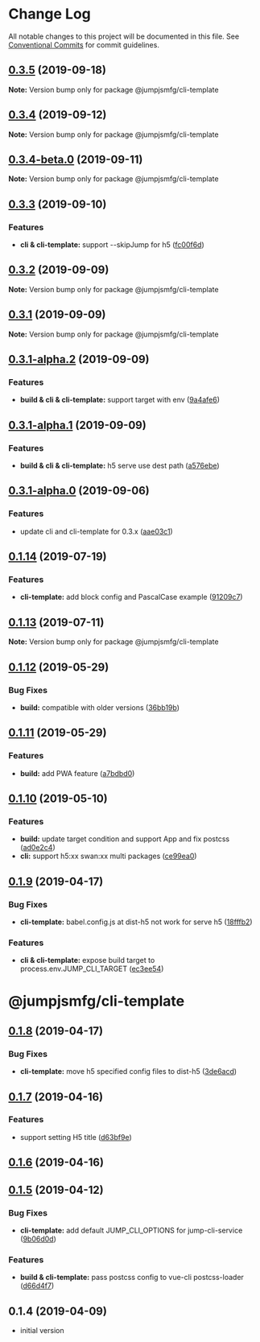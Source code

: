 # Change Log

All notable changes to this project will be documented in this file.
See [Conventional Commits](https://conventionalcommits.org) for commit guidelines.

## [0.3.5](https://github.com/max-team/Jump/compare/@jumpjsmfg/cli-template@0.3.4...@jumpjsmfg/cli-template@0.3.5) (2019-09-18)

**Note:** Version bump only for package @jumpjsmfg/cli-template





## [0.3.4](https://github.com/max-team/Jump/compare/@jumpjsmfg/cli-template@0.3.4-beta.0...@jumpjsmfg/cli-template@0.3.4) (2019-09-12)

**Note:** Version bump only for package @jumpjsmfg/cli-template





## [0.3.4-beta.0](https://github.com/max-team/Jump/compare/@jumpjsmfg/cli-template@0.3.3...@jumpjsmfg/cli-template@0.3.4-beta.0) (2019-09-11)

**Note:** Version bump only for package @jumpjsmfg/cli-template





## [0.3.3](https://github.com/max-team/Jump/compare/@jumpjsmfg/cli-template@0.3.2...@jumpjsmfg/cli-template@0.3.3) (2019-09-10)


### Features

* **cli & cli-template:** support --skipJump for h5 ([fc00f6d](https://github.com/max-team/Jump/commit/fc00f6d))





## [0.3.2](https://github.com/max-team/Jump/compare/@jumpjsmfg/cli-template@0.3.1...@jumpjsmfg/cli-template@0.3.2) (2019-09-09)

**Note:** Version bump only for package @jumpjsmfg/cli-template





## [0.3.1](https://github.com/max-team/Jump/compare/@jumpjsmfg/cli-template@0.3.1-alpha.2...@jumpjsmfg/cli-template@0.3.1) (2019-09-09)

**Note:** Version bump only for package @jumpjsmfg/cli-template





## [0.3.1-alpha.2](https://github.com/max-team/Jump/compare/@jumpjsmfg/cli-template@0.3.1-alpha.1...@jumpjsmfg/cli-template@0.3.1-alpha.2) (2019-09-09)


### Features

* **build & cli & cli-template:** support target with env ([9a4afe6](https://github.com/max-team/Jump/commit/9a4afe6))





## [0.3.1-alpha.1](https://github.com/max-team/Jump/compare/@jumpjsmfg/cli-template@0.3.1-alpha.0...@jumpjsmfg/cli-template@0.3.1-alpha.1) (2019-09-09)


### Features

* **build & cli & cli-template:** h5 serve use dest path ([a576ebe](https://github.com/max-team/Jump/commit/a576ebe))





## [0.3.1-alpha.0](https://github.com/max-team/Jump/compare/@jumpjsmfg/cli-template@0.1.14...@jumpjsmfg/cli-template@0.3.1-alpha.0) (2019-09-06)


### Features

* update cli and cli-template for 0.3.x ([aae03c1](https://github.com/max-team/Jump/commit/aae03c1))





## [0.1.14](https://github.com/max-team/Jump/compare/@jumpjsmfg/cli-template@0.1.13...@jumpjsmfg/cli-template@0.1.14) (2019-07-19)


### Features

* **cli-template:** add block config and PascalCase example ([91209c7](https://github.com/max-team/Jump/commit/91209c7))





## [0.1.13](https://github.com/max-team/Jump/compare/@jumpjsmfg/cli-template@0.1.12...@jumpjsmfg/cli-template@0.1.13) (2019-07-11)

**Note:** Version bump only for package @jumpjsmfg/cli-template





## [0.1.12](https://github.com/max-team/Jump/compare/@jumpjsmfg/cli-template@0.1.11...@jumpjsmfg/cli-template@0.1.12) (2019-05-29)


### Bug Fixes

* **build:** compatible with older versions ([36bb19b](https://github.com/max-team/Jump/commit/36bb19b))





## [0.1.11](https://github.com/max-team/Jump/compare/@jumpjsmfg/cli-template@0.1.10...@jumpjsmfg/cli-template@0.1.11) (2019-05-29)


### Features

* **build:** add PWA feature ([a7bdbd0](https://github.com/max-team/Jump/commit/a7bdbd0))





## [0.1.10](https://github.com/max-team/Jump/compare/@jumpjsmfg/cli-template@0.1.9...@jumpjsmfg/cli-template@0.1.10) (2019-05-10)


### Features

* **build:** update target condition and support App and fix postcss ([ad0e2c4](https://github.com/max-team/Jump/commit/ad0e2c4))
* **cli:** support h5:xx  swan:xx multi packages ([ce99ea0](https://github.com/max-team/Jump/commit/ce99ea0))





## [0.1.9](https://github.com/max-team/Jump/compare/@jumpjsmfg/cli-template@0.1.8...@jumpjsmfg/cli-template@0.1.9) (2019-04-17)


### Bug Fixes

* **cli-template:** babel.config.js at dist-h5 not work for serve h5 ([18fffb2](https://github.com/max-team/Jump/commit/18fffb2))


### Features

* **cli & cli-template:** expose build target to process.env.JUMP_CLI_TARGET ([ec3ee54](https://github.com/max-team/Jump/commit/ec3ee54))





# @jumpjsmfg/cli-template


## [0.1.8](https://github.com/max-team/Jump/compare/@jumpjsmfg/cli-template@0.1.7...@jumpjsmfg/cli-template@0.1.8) (2019-04-17)


### Bug Fixes

* **cli-template:** move h5 specified config files to dist-h5 ([3de6acd](https://github.com/max-team/Jump/commit/3de6acd))


## [0.1.7](https://github.com/max-team/Jump/compare/@jumpjsmfg/cli-template@0.1.6...@jumpjsmfg/cli-template@0.1.7) (2019-04-16)


### Features

* support setting H5 title ([d63bf9e](https://github.com/max-team/Jump/commit/d63bf9e))


## [0.1.6](https://github.com/max-team/Jump/compare/@jumpjsmfg/cli-template@0.1.5...@jumpjsmfg/cli-template@0.1.6) (2019-04-16)



## [0.1.5](https://github.com/max-team/Jump/compare/@jumpjsmfg/cli-template@0.1.4...@jumpjsmfg/cli-template@0.1.5) (2019-04-12)


### Bug Fixes

* **cli-template:** add default JUMP_CLI_OPTIONS for jump-cli-service ([9b06d0d](https://github.com/max-team/Jump/commit/9b06d0d))


### Features

* **build & cli-template:** pass postcss config to vue-cli postcss-loader ([d66d4f7](https://github.com/max-team/Jump/commit/d66d4f7))



## 0.1.4 (2019-04-09)

- initial version
